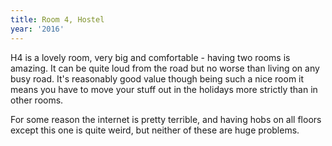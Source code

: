 ```yaml
---
title: Room 4, Hostel
year: '2016'
---
```


H4 is a lovely room, very big and comfortable - having two rooms is amazing. It can be quite loud from the road but no worse than living on any busy road. It's reasonably good value though being such a nice room it means you have to move your stuff out in the holidays more strictly than in other rooms.

For some reason the internet is pretty terrible, and having hobs on all floors except this one is quite weird, but neither of these are huge problems.